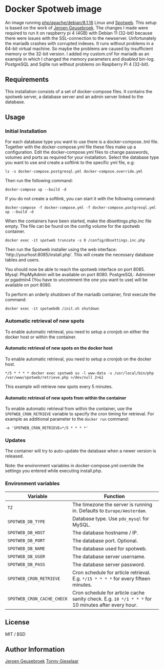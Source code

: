 # Docker Spotweb image

An image running [php/apache/debian/8.1.16](https://hub.docker.com/_/php/) Linux and [Spotweb](https://github.com/spotweb/spotweb).
This setup is based on the work of [Jeroen Geusebroek](https://github.com/jgeusebroek/docker-spotweb).
The changes I made were required to run it on raspberry pi 4 (4GB) with Debian 11 (32-bit) because there were issues with the SSL-connection to the newserver.
Unfortunately the mariadb crashes with corrupted indexes. It runs without problems in a 64-bit virtual machine. So maybe the problems are caused by insufficient memory or the 32-bit version. 
I added my custom.cnf for mariadb as an example in which I changed the memory parameters and disabled bin-log.
PostgreSQL and Sqlite run without problems on Raspberry Pi 4 (32-bit).

## Requirements

This installation consists of a set of docker-compose files.
It contains the spotweb server, a database server and an admin server linked to the database.

## Usage

### Initial Installation

For each database type you want to use there is a docker-compose.<dbtype>.tml file. Together with the docker-compose.yml file these files make up a configuration.
Edit the docker-compose.yml files to change passwords, volumes and ports as required for your installation. 
Select the database type you want to use and create a softlink to the specific yml file, e.g:

	ls -s docker-compose.postgresql.yml docker-compose.override.yml

Then run the following command:

	docker-compose up --build -d
	
If you do not create a softlink, you can start it with the following command:

	docker-compose -f docker-compose.yml -f docker-compose.postgresql.yml up --build -d

When the containers have been started, make the dbsettings.php.inc file empty. The file can be found on the config volume for the spotweb container.

	docker exec -it spotweb truncate -s 0 /config/dbsettings.inc.php
	
Then run the Spotweb installer using the web interface: 'http://yourhost:8085/install.php'.
This will create the necessary database tables and users.

You should now be able to reach the spotweb interface on port 8085.
Mysql: PhpMyAdmin will be available on port 8080.
PostgreSQL: Admniner or pgadmin4 (You have to uncomment the one you want to use) will be available on port 8080. 

To perform an orderly shutdown of the mariadb container, first execute the command:

	docker exec -it spotwebdb /init.sh shutdown

### Automatic retrieval of new spots
To enable automatic retrieval, you need to setup a cronjob on either the docker host or within the container.
#### Automatic retrieval of new spots on the docker host
To enable automatic retrieval, you need to setup a cronjob on the docker host.

	*/5 * * * * docker exec spotweb su -l www-data -s /usr/local/bin/php /var/www/spotweb/retrieve.php >/dev/null 2>&1

This example will retrieve new spots every 5 minutes.
#### Automatic retrieval of new spots from within the container
To enable automatic retrieval from within the container, use the `SPOTWEB_CRON_RETRIEVE` variable to specify the cron timing for retrieval. For example as additional parameter to the `docker run` command:

    -e 'SPOTWEB_CRON_RETRIEVE=*/5 * * * *'

### Updates

The container will try to auto-update the database when a newer version is released.

Note: the environment variables in docker-compose.yml override the settings you entered while executing install.php.

### Environment variables
| Variable | Function |
| --- | --- |
| `TZ` | The timezone the server is running in. Defaults to `Europe/Amsterdam`. |
| `SPOTWEB_DB_TYPE` | Database type. Use `pdo_mysql` for MySQL. |
| `SPOTWEB_DB_HOST` | The database hostname / IP. |
| `SPOTWEB_DB_PORT` | The database port. Optional. |
| `SPOTWEB_DB_NAME` | The database used for spotweb. |
| `SPOTWEB_DB_USER` | The database server username. |
| `SPOTWEB_DB_PASS` | The database server password. |
| `SPOTWEB_CRON_RETRIEVE` | Cron schedule for article retrieval. E.g. `*/15 * * * *` for every fifteen minutes.|
| `SPOTWEB_CRON_CACHE_CHECK` | Cron schedule for article cache sanity check. E.g. `10 */1 * * *` for 10 minutes after every hour. |

## License

MIT / BSD

## Author Information

[Jeroen Geusebroek](https://jeroengeusebroek.nl/)
[Tonny Gieselaar](https://gieselaar.ddns.net)
